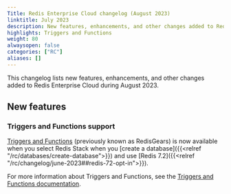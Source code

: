```yaml
---
Title: Redis Enterprise Cloud changelog (August 2023)
linktitle: July 2023
description: New features, enhancements, and other changes added to Redis Enterprise Cloud during August 2023.
highlights: Triggers and Functions
weight: 80
alwaysopen: false
categories: ["RC"]
aliases: []
---
```


This changelog lists new features, enhancements, and other changes added to Redis Enterprise Cloud during August 2023.

## New features

### Triggers and Functions support

[Triggers and Functions](https://oss.redis.com/redisgears/) (previously known as RedisGears) is now available when you select Redis Stack when you [create a database]({{<relref "/rc/databases/create-database">}}) and use [Redis 7.2]({{<relref "/rc/changelog/june-2023##redis-72-opt-in">}}).

For more information about Triggers and Functions, see the [Triggers and Functions documentation](https://redis.io/docs/interact/triggers-and-functions/).